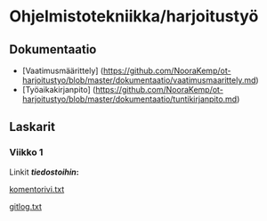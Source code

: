 # Ohjelmistotekniikka/harjoitustyö

## Dokumentaatio
- [Vaatimusmäärittely] (https://github.com/NooraKemp/ot-harjoitustyo/blob/master/dokumentaatio/vaatimusmaarittely.md)
- [Työaikakirjanpito] (https://github.com/NooraKemp/ot-harjoitustyo/blob/master/dokumentaatio/tuntikirjanpito.md)

## Laskarit
### Viikko 1
Linkit **_tiedostoihin_:**

[komentorivi.txt](https://github.com/NooraKemp/ot-harjoitustyo/blob/master/laskarit/viikko1/komentorivi.txt)

[gitlog.txt](https://github.com/NooraKemp/ot-harjoitustyo/blob/master/laskarit/viikko1/gitlog.txt)
